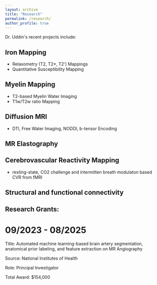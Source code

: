 ```yaml
---
layout: archive
title: "Research"
permalink: /research/
author_profile: true
---
```


Dr. Uddin's recent projects include:

## Iron Mapping 
- Relaxometry (T2, T2*, T2') Mappings
- Quantitative Susceptibility Mapping

## Myelin Mapping
- T2-based Myelin Water Imaging 
- T1w/T2w ratio Mapping

## Diffusion MRI 
- DTI, Free Water Imaging, NODDI, b-tensor Encoding 

## MR Elastography 

## Cerebrovascular Reactivity Mapping 
- resting-state, CO2 challenge and intermitten breath modulaton based CVR from fMRI

## Structural and functional connectivity



## Research Grants:

# 09/2023 - 08/2025
Title: Automated machine learning-based brain artery segmentation, anatomical prior labeling, and feature extraction on MR Angiography

Source: National Institutes of Health

Role: Principal Investigator

Total Award: $154,000

# 

  
